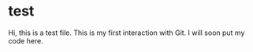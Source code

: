 # test
Hi, this is a test file.
This is my first interaction with Git.
I will soon put my code here.
 
